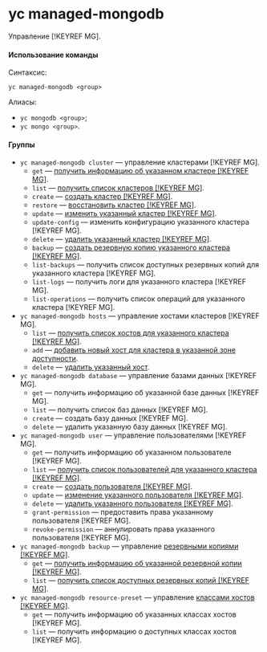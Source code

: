 # yc managed-mongodb

Управление [!KEYREF MG].

#### Использование команды

Синтаксис: 

`yc managed-mongodb <group>`

Алиасы:
  
- `yc mongodb <group>`;
- `yc mongo <group>`.

#### Группы

- `yc managed-mongodb cluster` — управление кластерами [!KEYREF MG].
    - `get` — [получить информацию об указанном кластере [!KEYREF MG]](../../../managed-mongodb/operations/cluster-list.md#get-cluster).
    - `list` — [получить список кластеров [!KEYREF MG]](../../../managed-mongodb/operations/cluster-list.md#list-clusters).
    - `create` — [создать кластер [!KEYREF MG]](../../../managed-mongodb/operations/cluster-create.md).
    - `restore` — [восстановить кластер [!KEYREF MG]](../../../managed-mongodb/operations/cluster-backups.md#restore).
    - `update` — [изменить указанный кластер [!KEYREF MG]](../../../managed-mongodb/operations/update.md).
    - `update-config` — изменить конфигурацию указанного кластера [!KEYREF MG].
    - `delete` — [удалить указанный кластер [!KEYREF MG]](../../../managed-mongodb/operations/cluster-delete.md).
    - `backup` — [создать резервную копию указанного кластера [!KEYREF MG]](../../../managed-mongodb/operations/cluster-backups.md#create-backup).
    - `list-backups` — получить список доступных резервных копий для указанного кластера [!KEYREF MG].
    - `list-logs` — получить логи для указанного кластера [!KEYREF MG].
    - `list-operations` — получить список операций для указанного кластера [!KEYREF MG].  
- `yc managed-mongodb hosts` — управление хостами кластеров [!KEYREF MG].
    - `list` — [получить список хостов для указанного кластера [!KEYREF MG]](../../../managed-mongodb/operations/hosts.md#list-hosts). 
    - `add` — [добавить новый хост для кластера в указанной зоне доступности](../../../managed-mongodb/operations/hosts.md#add-host). 
    - `delete` — [удалить указанный хост](../../../managed-mongodb/operations/hosts.md#remove-host). 
- `yc managed-mongodb database` — управление базами данных [!KEYREF MG].
    - `get` — получить информацию об указанной базе данных [!KEYREF MG].
    - `list` — получить список баз данных [!KEYREF MG].
    - `create` — создать базу данных  [!KEYREF MG].
    - `delete` — удалить указанную базу данных [!KEYREF MG].
- `yc managed-mongodb user` — управление пользователями [!KEYREF MG].
    - `get` — получить информацию об указанном пользователе [!KEYREF MG].
    - `list` — [получить список пользователей для указанного кластера [!KEYREF MG]](../../../managed-mongodb/operations/cluster-users.md#list-users).
    - `create` — [создать пользователя [!KEYREF MG]](../../../managed-mongodb/operations/cluster-users.md#adduser).
    - `update` — [изменение указанного пользователя [!KEYREF MG]](../../../managed-mongodb/operations/cluster-users.md#updateuser). 
    - `delete` — [удалить указанного пользователя [!KEYREF MG]](../../../managed-mongodb/operations/cluster-users.md#removeuser).
    - `grant-permission` — предоставить права указанному пользователя [!KEYREF MG].
    - `revoke-permission` — аннулировать права указанного пользователя [!KEYREF MG].
- `yc managed-mongodb backup` — управление [резервными копиями [!KEYREF MG]](../../../managed-mongodb/concepts/backup.md).
    - `get` — [получить информацию об указанной резервной копии [!KEYREF MG]](../../../managed-mongodb/operations/cluster-backups.md#get-backup).
    - `list` — [получить список доступных резервных копий [!KEYREF MG]](../../../managed-mongodb/operations/cluster-backups.md#list-backups).
- `yc managed-mongodb resource-preset` — управление [классами хостов [!KEYREF MG]](../../../managed-mongodb/concepts/instance-types.md).
    - `get` — получить информацию об указанных классах хостов [!KEYREF MG].
    - `list` — получить информацию о доступных классах хостов [!KEYREF MG].
